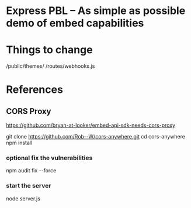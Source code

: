 # Express PBL – As simple as possible demo of embed capabilities

# Things to change

/public/themes/
/routes/webhooks.js

# References 

## CORS Proxy
https://github.com/bryan-at-looker/embed-api-sdk-needs-cors-proxy

git clone https://github.com/Rob--W/cors-anywhere.git
cd cors-anywhere
npm install

### optional fix the vulnerabilities
npm audit fix --force

### start the server
node server.js